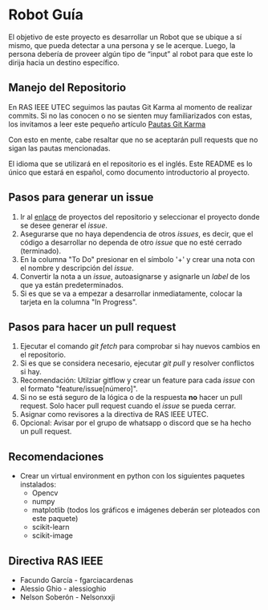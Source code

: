 # Robot Guía

El objetivo de este proyecto es desarrollar un Robot que se ubique a sí mismo, que pueda detectar a una persona y se le acerque. Luego, la persona debería de proveer algún tipo de “input” al robot para que este lo dirija hacia un destino específico.

## Manejo del Repositorio

En RAS IEEE UTEC seguimos las pautas Git Karma al momento de realizar commits. Si no las conocen o no se sienten muy familiarizados con estas, los invitamos a leer este pequeño artículo [Pautas Git Karma](http://karma-runner.github.io/5.0/dev/git-commit-msg.html)

Con esto en mente, cabe resaltar que no se aceptarán pull requests que no sigan las pautas mencionadas.

El idioma que se utilizará en el repositorio es el inglés. Este README es lo único que estará en español, como documento introductorio al proyecto.

## Pasos para generar un issue

1. Ir al [enlace](https://github.com/IEEE-RAS-UTEC/Robot-Guia/projects) de proyectos del repositorio y seleccionar el proyecto donde se desee generar el *issue*.
2. Asegurarse que no haya dependencia de otros *issues*, es decir, que el código a desarrollar no dependa de otro *issue* que no esté cerrado (terminado).
3. En la columna "To Do" presionar en el símbolo '+' y crear una nota con el nombre y descripción del *issue*.
4. Convertir la nota a un *issue*, autoasignarse y asignarle un *label* de los que ya están predeterminados.
5. Si es que se va a empezar a desarrollar inmediatamente, colocar la tarjeta en la columna "In Progress".

## Pasos para hacer un pull request

1. Ejecutar el comando *git fetch* para comprobar si hay nuevos cambios en el repositorio.
2. Si es que se considera necesario, ejecutar *git pull* y resolver conflictos si hay.
3. Recomendación: Utilziar gitflow y crear un feature para cada *issue* con el formato "feature/issue[número]".
4. Si no se está seguro de la lógica o de la respuesta **no** hacer un pull request. Solo hacer pull request cuando el *issue* se pueda cerrar.
5. Asignar como revisores a la directiva de RAS IEEE UTEC.
6. Opcional: Avisar por el grupo de whatsapp o discord que se ha hecho un pull request.

## Recomendaciones

* Crear un virtual environment en python con los siguientes paquetes instalados:
    * Opencv
    * numpy
    * matplotlib (todos los gráficos e imágenes deberán ser ploteados con este paquete)
    * scikit-learn
    * scikit-image

## Directiva RAS IEEE

* Facundo García - fgarciacardenas
* Alessio Ghio - alessioghio
* Nelson Soberón - Nelsonxxji